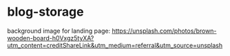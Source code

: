 # blog-storage


background image for landing page:
https://unsplash.com/photos/brown-wooden-board-h0Vxgz5tyXA?utm_content=creditShareLink&utm_medium=referral&utm_source=unsplash